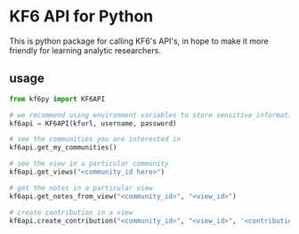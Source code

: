 # KF6 API for Python

This is python package for calling KF6's API's, in hope to make it more friendly for learning analytic researchers.

## usage
``` python
from kf6py import KF6API

# we recommend using environment variables to store sensitive information
kf6api = KF6API(kfurl, username, password)

# see the communities you are interested in
kf6api.get_my_communities()

# see the view in a particular community
kf6api.get_views("<community_id here>")

# get the notes in a particular view
kf6api.get_notes_from_view("<community_id>", "<view_id>")

# create contribution in a view
kf6api.create_contribution("<community_id>", "<view_id>", '<contribution_title>', "<contribution_content>")
```